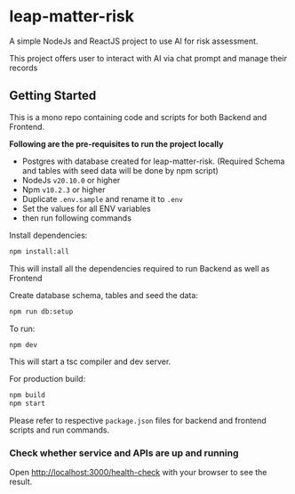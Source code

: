 # leap-matter-risk

A simple NodeJs and ReactJS project to use AI for risk assessment.

This project offers user to interact with AI via chat prompt and manage their records

## Getting Started

This is a mono repo containing code and scripts for both Backend and Frontend.

<b>Following are the pre-requisites to run the project locally </b>

- Postgres with database created for leap-matter-risk. (Required Schema and tables with seed data will be done by npm script)
- NodeJs `v20.10.0` or higher
- Npm `v10.2.3` or higher
- Duplicate `.env.sample` and rename it to `.env`
- Set the values for all ENV variables
- then run following commands

Install dependencies:

```bash
npm install:all
```

This will install all the dependencies required to run Backend as well as Frontend

Create database schema, tables and seed the data:

```bash
npm run db:setup
```

To run:

```bash
npm dev
```

This will start a tsc compiler and dev server.

For production build:

```bash
npm build
npm start
```

Please refer to respective `package.json` files for backend and frontend scripts and run commands.

### Check whether service and APIs are up and running

Open [http://localhost:3000/health-check](http://localhost:3000/health-check) with your browser to see the result. <br/>
